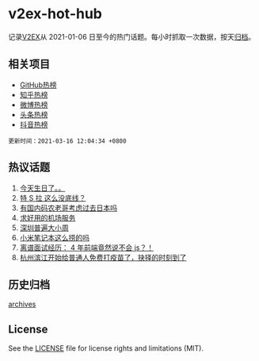 # v2ex-hot-hub

 记录[V2EX](https://www.v2ex.com/)从 2021-01-06 日至今的热门话题。每小时抓取一次数据，按天[归档](archives)。
 
 ## 相关项目

- [GitHub热榜](https://github.com/lonnyzhang423/github-hot-hub)
- [知乎热榜](https://github.com/lonnyzhang423/zhihu-hot-hub)
- [微博热榜](https://github.com/lonnyzhang423/weibo-hot-hub)
- [头条热榜](https://github.com/lonnyzhang423/toutiao-hot-hub)
- [抖音热榜](https://github.com/lonnyzhang423/douyin-hot-hub)


 `更新时间：2021-03-16 12:04:34 +0800`

## 热议话题

1. [今天生日了。。](https://www.v2ex.com/t/761927)
1. [特 S 拉 这么没底线？](https://www.v2ex.com/t/761805)
1. [有国内码农老哥考虑过去日本吗](https://www.v2ex.com/t/761926)
1. [求好用的机场服务](https://www.v2ex.com/t/761937)
1. [深圳普遍大小周](https://www.v2ex.com/t/761728)
1. [小米笔记本这么捞的吗](https://www.v2ex.com/t/761751)
1. [离谱面试经历： 4 年前端竟然说不会 js？！](https://www.v2ex.com/t/761963)
1. [杭州滨江开始给普通人免费打疫苗了，抉择的时刻到了](https://www.v2ex.com/t/761973)

## 历史归档

[archives](archives)

## License

See the [LICENSE](LICENSE) file for license rights and limitations (MIT).

